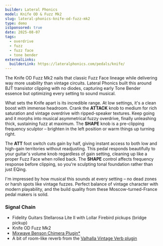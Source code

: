 ```yaml
---
builder: Lateral Phonics
model: Knife OD & Fuzz Mk2
slug: lateral-phonics-knife-od-fuzz-mk2
type: demo
isSponsored: true
date: 2025-08-07
tags:
  - overdrive
  - fuzz
  - fuzz face
  - tone bender
externalLinks:
  builderLink: https://lateralphonics.com/pedals/knife/
---
```


The Knife OD Fuzz Mk2 nails that classic Fuzz Face lineage while delivering way more usability than vintage circuits. Lateral Phonics built this around BJT transistor clipping with no diodes, capturing early Tone Bender essence but optimizing every setting to sound musical.

What sets the Knife apart is its incredible range. At low settings, it's a clean boost with immense headroom. Crank the **ATTACK** knob to medium for rich saturation and vintage overdrive with ripped-speaker textures. Keep going and it morphs into musical asymmetrical fuzzy overdrive, finally unleashing thick, sustaining fuzz at maximum. The **SHAPE** knob is a pre-clipping frequency sculptor – brighten in the left position or warm things up turning right.

The **ATT** foot switch cuts gain by half, giving instant access to both low and high-gain territories without readjusting. This pedal responds beautifully to your guitar's volume knob regardless of gain setting, cleaning up like a proper Fuzz Face when rolled back. The **SHAPE** control affects frequency response before clipping, so you're sculpting tonal foundation rather than just EQing.

I'm impressed by how musical this sounds at every setting – no dead zones or harsh spots like vintage fuzzes. Perfect balance of vintage character with modern playability, and the build quality from these Moscow-turned-France pedal makers is solid.

### Signal Chain

- Fidelity Guitars Stellarosa Lite II with Lollar Firebird pickups (bridge pickup)
- Knife OD Fuzz Mk2
- [Mixwave Benson Chimera Plugin\*](https://sweetwater.sjv.io/B0N2PL)
- A bit of room-like reverb from the [Valhalla Vintage Verb plugin](https://valhalladsp.com/shop/reverb/valhalla-vintage-verb/)
